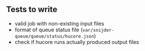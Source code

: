 Tests to write
--------------

* valid job with non-existing input files
* format of queue status file (`var/snijder-queue/queue/status/hucore.json`)
* check if hucore runs actually produced output files
